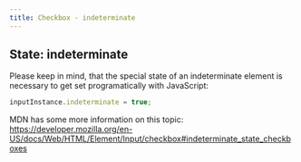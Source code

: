 ```yaml
---
title: Checkbox - indeterminate
---
```


## State: indeterminate

Please keep in mind, that the special state of an indeterminate element is necessary to get set programatically with JavaScript:

```js
inputInstance.indeterminate = true;
```

MDN has some more information on this topic: <https://developer.mozilla.org/en-US/docs/Web/HTML/Element/Input/checkbox#indeterminate_state_checkboxes>

